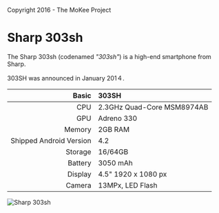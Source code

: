 Copyright 2016 - The MoKee Project

Sharp 303sh
==============

The Sharp 303sh (codenamed _"303sh"_) is a high-end smartphone from Sharp.

303SH was announced in January 201４.

Basic   | 303SH
-------:|:---------------------------------
CPU     | 2.3GHz Quad-Core MSM8974AB
GPU     | Adreno 330
Memory  | 2GB RAM
Shipped Android Version | 4.2
Storage | 16/64GB
Battery | 3050 mAh
Display | 4.5" 1920 x 1080 px
Camera  | 13MPx, LED Flash

![Sharp 303sh](http://twimages.vr-zone.net/2013/10/Sharp-AQUOS-PHONE-Xx-mini-303SH.jpg "Sharp 303SH in blue")